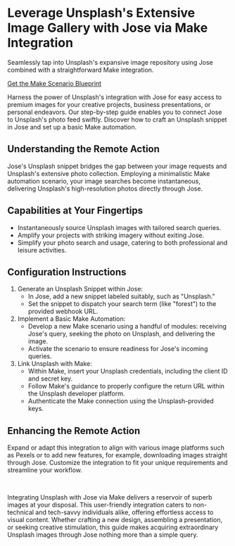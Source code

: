 Leverage Unsplash's Extensive Image Gallery with Jose via Make Integration
=========================================================================

Seamlessly tap into Unsplash's expansive image repository using Jose combined with a straightforward Make integration.

[Get the Make Scenario Blueprint](https://v1.whalesyncusercontent.com/v1/58ca644a5fdcd091a2c112ba/46563be0e8446f08d44c8734/1e3b9d48e3f3077cf6665713/-JOSE--Get-Photo-from-Unsplash.json)

Harness the power of Unsplash's integration with Jose for easy access to premium images for your creative projects, business presentations, or personal endeavors. Our step-by-step guide enables you to connect Jose to Unsplash's photo feed swiftly. Discover how to craft an Unsplash snippet in Jose and set up a basic Make automation.

Understanding the Remote Action
-------------------------------

Jose's Unsplash snippet bridges the gap between your image requests and Unsplash's extensive photo collection. Employing a minimalistic Make automation scenario, your image searches become instantaneous, delivering Unsplash's high-resolution photos directly through Jose.

Capabilities at Your Fingertips
-------------------------------

*   Instantaneously source Unsplash images with tailored search queries.
*   Amplify your projects with striking imagery without exiting Jose.
*   Simplify your photo search and usage, catering to both professional and leisure activities.

Configuration Instructions
----------------

1.  Generate an Unsplash Snippet within Jose:
    *   In Jose, add a new snippet labeled suitably, such as "Unsplash."
    *   Set the snippet to dispatch your search term (like "forest") to the provided webhook URL.
2.  Implement a Basic Make Automation:
    *   Develop a new Make scenario using a handful of modules: receiving Jose's query, seeking the photo on Unsplash, and delivering the image.
    *   Activate the scenario to ensure readiness for Jose's incoming queries.
3.  Link Unsplash with Make:
    *   Within Make, insert your Unsplash credentials, including the client ID and secret key.
    *   Follow Make's guidance to properly configure the return URL within the Unsplash developer platform.
    *   Authenticate the Make connection using the Unsplash-provided keys.

Enhancing the Remote Action
-----------------

Expand or adapt this integration to align with various image platforms such as Pexels or to add new features, for example, downloading images straight through Jose. Customize the integration to fit your unique requirements and streamline your workflow.

​

Integrating Unsplash with Jose via Make delivers a reservoir of superb images at your disposal. This user-friendly integration caters to non-technical and tech-savvy individuals alike, offering effortless access to visual content. Whether crafting a new design, assembling a presentation, or seeking creative stimulation, this guide makes acquiring extraordinary Unsplash images through Jose nothing more than a simple query.
